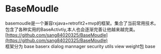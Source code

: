 # BaseMoudle
basemoudle是一个兼容rxjava+retrofit2+mvp的框架。集合了当前常用技术。  
包含了各种实用的BaseActivtiy,本人也会逐渐完善让他越来越完美。[https://github.com/sang84020325/BaseMoudle](https://github.com/sang84020325/BaseMoudle)  
框架分为
base baserx dialog mannager security utils view weight包
base